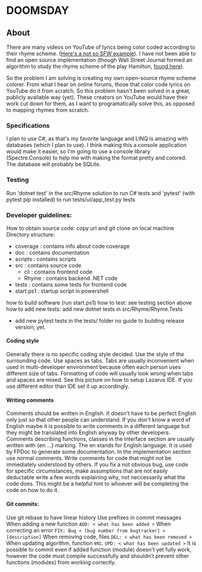 # DOOMSDAY

## About

There are many videos on YouTube of lyrics being color coded according to their rhyme scheme. ([Here's a not so SFW example](https://www.youtube.com/watch?v=wmRdMyaqsTE)). I have not been able to find an open source implementation (though Wall Street Journal formed an algorithm to study the rhyme scheme of the play Hamilton, [found here](https://graphics.wsj.com/hamilton-methodology/)).

So the problem I am solving is creating my own open-source rhyme scheme colorer. From what I hear on online forums, those that color code lyrics on YouTube do it from scratch. So this problem hasn't been solved in a great, publicly available way (yet). These creators on YouTube would have their work cut down for them, as I want to programatically solve this, as opposed to mapping rhymes from scratch.

### Specifications

I plan to use C#, as that's my favorite language and LINQ is amazing with databases (which I plan to use). I think making this a console application would make it easier, so I'm going to use a console library (Spectre.Console) to help me with making the format pretty and colored. The database will probably be SQLite.


### Testing

Run 'dotnet test' in the src/Rhyme solution to run C# tests and 'pytest' (with pytest pip installed) to run tests/ui/app\_test.py tests


### Developer guidelines:

How to obtain source code: copy url and git clone on local machine
Directory structure:
- coverage : contains info about code coverage
- doc : contains documentation
- scripts : contains scripts
- src : contains source code
    - cli : contains frontend code
    - Rhyme : contains backend .NET code
- tests : contains some tests for frontend code
- start.ps1 : startup script in powershell

how to build software (run start.ps1)
how to test: see testing section above
how to add new tests: add new dotnet tests in src/Rhyme/Rhyme.Tests
- add new pytest tests in the tests/ folder
no guide to building release version, yet.

#### Coding style
Generally there is no specific coding style decided. Use the style of the surrounding code.
Use spaces as tabs. Tabs are usually inconvenient when used in multi-developer environment because often each person uses different size of tabs. Formatting of code will usually look wrong when tabs and spaces are mixed. See this picture on how to setup Lazarus IDE. If you use different editor than IDE set it up accordingly.
#### Writing comments
Comments should be written in English. It doesn't have to be perfect English only just so that other people can understand. If you don't know a word of English maybe it is possible to write comments in a different language but they might be translated into English anyway by other developers.
Comments describing functions, classes in the interface section are usually written with {en ...} marking. The en stands for English language. It is used by FPDoc to generate some documentation. In the implementation section use normal comments.
Write comments for code that might not be immediately understood by others. If you fix a not obvious bug, use code for specific circumstances, make assumptions that are not easily deductable write a few words explaining why, not neccessarily what the code does. This might be a helpful hint to whoever will be completing the code on how to do it.

#### Git commits:
Use git rebase to have linear history
Use prefixes in commit messages
When adding a new function
`ADD: < what has been added >`
When correcting an error
`FIX: Bug < [bug number from bugtracker] > [description]`
When removing code, files
`DEL: < what has been removed >`
When updating algorithm, function etc.
`UPD: < what has been updated >`
It is possible to commit even if added function (module) doesn't yet fully work, however the code must compile successfully and shouldn't prevent other functions (modules) from working correctly.

